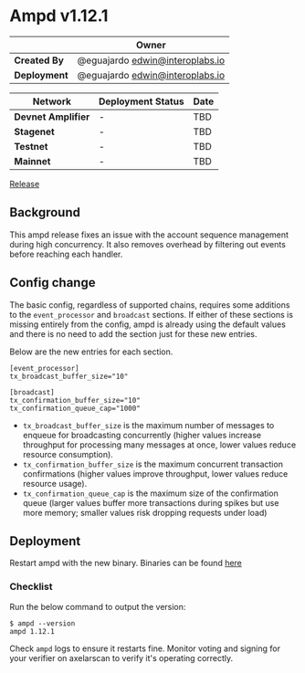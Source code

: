 # Ampd v1.12.1

|                | **Owner**                         |
| -------------- | --------------------------------- |
| **Created By** | @eguajardo <edwin@interoplabs.io> |
| **Deployment** | @eguajardo <edwin@interoplabs.io> |

| **Network**          | **Deployment Status** | **Date** |
| -------------------- | --------------------- | -------- |
| **Devnet Amplifier** | -                     | TBD      |
| **Stagenet**         | -                     | TBD      |
| **Testnet**          | -                     | TBD      |
| **Mainnet**          | -                     | TBD      |

[Release](https://github.com/axelarnetwork/axelar-amplifier/releases/tag/ampd-v1.12.1)

## Background

This ampd release fixes an issue with the account sequence management during high concurrency. It also removes overhead by filtering out events before reaching each handler.

## Config change

The basic config, regardless of supported chains, requires some additions to the `event_processor` and `broadcast` sections. If either of these sections is missing entirely from the config, ampd is already using the default values and there is no need to add the section just for these new entries.

Below are the new entries for each section.

```
[event_processor]
tx_broadcast_buffer_size="10"

[broadcast]
tx_confirmation_buffer_size="10"
tx_confirmation_queue_cap="1000"
```

- `tx_broadcast_buffer_size` is the maximum number of messages to enqueue for broadcasting concurrently (higher values increase throughput for processing many messages at once, lower values reduce resource consumption).
- `tx_confirmation_buffer_size` is the maximum concurrent transaction confirmations (higher values improve throughput, lower values reduce resource usage).
- `tx_confirmation_queue_cap` is the maximum size of the confirmation queue (larger values buffer more transactions during spikes but use more memory; smaller values risk dropping requests under load)

## Deployment

Restart ampd with the new binary. Binaries can be found [here](https://github.com/axelarnetwork/axelar-amplifier/releases/tag/ampd-v1.12.1)

### Checklist

Run the below command to output the version:

```
$ ampd --version
ampd 1.12.1
```

Check `ampd` logs to ensure it restarts fine. Monitor voting and signing for your verifier on axelarscan to verify it's operating correctly.
